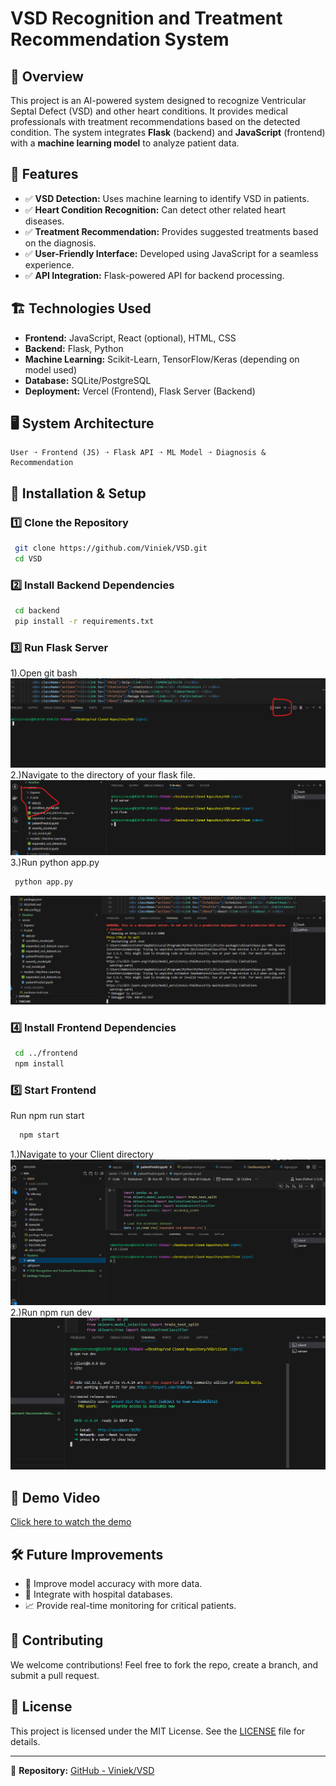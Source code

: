 # VSD Recognition and Treatment Recommendation System

## 📌 Overview
This project is an AI-powered system designed to recognize Ventricular Septal Defect (VSD) and other heart conditions. It provides medical professionals with treatment recommendations based on the detected condition. The system integrates **Flask** (backend) and **JavaScript** (frontend) with a **machine learning model** to analyze patient data.

## 🎯 Features
- ✅ **VSD Detection:** Uses machine learning to identify VSD in patients.
- ✅ **Heart Condition Recognition:** Can detect other related heart diseases.
- ✅ **Treatment Recommendation:** Provides suggested treatments based on the diagnosis.
- ✅ **User-Friendly Interface:** Developed using JavaScript for a seamless experience.
- ✅ **API Integration:** Flask-powered API for backend processing.

## 🏗️ Technologies Used
- **Frontend:** JavaScript, React (optional), HTML, CSS
- **Backend:** Flask, Python
- **Machine Learning:** Scikit-Learn, TensorFlow/Keras (depending on model used)
- **Database:** SQLite/PostgreSQL
- **Deployment:** Vercel (Frontend), Flask Server (Backend)

## 🖥️ System Architecture
```
User ➝ Frontend (JS) ➝ Flask API ➝ ML Model ➝ Diagnosis & Recommendation
```

## 🚀 Installation & Setup
### 1️⃣ Clone the Repository
```bash
 git clone https://github.com/Viniek/VSD.git
 cd VSD
```

### 2️⃣ Install Backend Dependencies
```bash
 cd backend
 pip install -r requirements.txt
```

### 3️⃣ Run Flask Server

1).Open git bash
![Open Git Bash](./Readme/assets/Open%20git%20bash.png)
2.)Navigate to the directory of your flask file.
![Navigate to flask Directory](./Readme/assets/flask%20directory.png)
3.)Run python app.py
```bash
 python app.py
```
![Run python app.py](./Readme/assets/app.py%20result.png)

### 4️⃣ Install Frontend Dependencies
```bash
 cd ../frontend
 npm install
```

### 5️⃣ Start Frontend
Run npm run start
```bash
  npm start
```
1.)Navigate to your Client directory
![Navigate to Client Directory](./Readme/assets/client%20directory.png)
2.)Run npm run dev
![Run npm run dev](./Readme/assets/run%20client.png)


## 🎥 Demo Video
[Click here to watch the demo](videos/demo.mp4)

## 🛠️ Future Improvements
- 🔄 Improve model accuracy with more data.
- 🏥 Integrate with hospital databases.
- 📈 Provide real-time monitoring for critical patients.

## 🤝 Contributing
We welcome contributions! Feel free to fork the repo, create a branch, and submit a pull request.

## 📝 License
This project is licensed under the MIT License. See the [LICENSE](LICENSE) file for details.

---
🔗 **Repository:** [GitHub - Viniek/VSD](https://github.com/Viniek/VSD)

